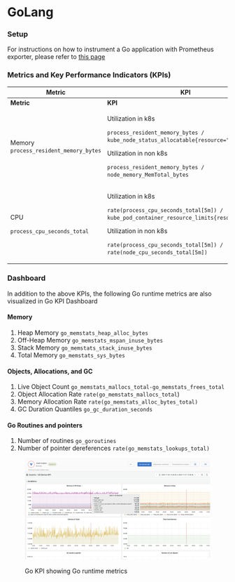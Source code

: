# GoLang

### Setup

For instructions on how to instrument a Go application with Prometheus exporter, please refer to [this page](https://prometheus.io/docs/guides/go-application/)

### Metrics and Key Performance Indicators (KPIs)

| Metric                                                   | KPI                                                                                                                                                                                                                                                          |
| -------------------------------------------------------- | ------------------------------------------------------------------------------------------------------------------------------------------------------------------------------------------------------------------------------------------------------------ |
| **Metric**                                               | **KPI**                                                                                                                                                                                                                                                      |
| Memory `process_resident_memory_bytes`                   | <p>Utilization in k8s</p><p><code>process_resident_memory_bytes / kube_node_status_allocatable{resource="memory"}</code></p><p>Utilization in non k8s</p><p><code>process_resident_memory_bytes / node_memory_MemTotal_bytes</code></p>                      |
| <p>CPU </p><p><code>process_cpu_seconds_total</code></p> | <p>Utilization in k8s</p><p><code>rate(process_cpu_seconds_total[5m]) / kube_pod_container_resource_limits{resource="cpu"}</code></p><p>Utilization in non k8s</p><p><code>rate(process_cpu_seconds_total[5m]) / rate(node_cpu_seconds_total[5m])</code></p> |

### Dashboard

In addition to the above KPIs, the following Go runtime metrics are also visualized in Go KPI Dashboard

#### Memory

1. Heap Memory `go_memstats_heap_alloc_bytes`
2. Off-Heap Memory `go_memstats_mspan_inuse_bytes`
3. Stack Memory `go_memstats_stack_inuse_bytes`
4. Total Memory `go_memstats_sys_bytes`

#### Objects, Allocations, and GC

1. Live Object Count `go_memstats_mallocs_total-go_memstats_frees_total`
2. Object Allocation Rate `rate(go_memstats_mallocs_total`)
3. Memory Allocation Rate `rate(go_memstats_alloc_bytes_total)`
4. GC Duration Quantiles `go_gc_duration_seconds`

#### Go Routines and pointers

1. Number of routines `go_goroutines`
2. Number of pointer dereferences `rate(go_memstats_lookups_total)`

<figure><img src="../../.gitbook/assets/golang-runtime.png" alt=""><figcaption><p>Go KPI showing Go runtime metrics</p></figcaption></figure>

